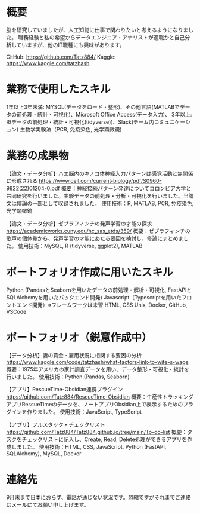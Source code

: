 # 概要

脳を研究していましたが、人工知能に仕事で関わりたいと考えるようになりました。
職務経験と私の希望からデータエンジニア・アナリストが適職かと自己分析していますが、他のIT職種にも興味があります。

GitHub: https://github.com/Tatz884/
Kaggle: https://www.kaggle.com/tatzhash


# 業務で使用したスキル

1年以上3年未満:
MYSQL(データをロード・整形)、その他言語(MATLABでデータの前処理・統計・可視化)、Microsoft Office Access(データ入力)、
3年以上:
R(データの前処理・統計・可視化(tidyverse))、Slack(チーム内コミュニケーション)
生物学実験法（PCR, 免疫染色, 光学顕微鏡)


# 業務の成果物

【論文・データ分析】ハエ脳内のキノコ体神経入力パターンは感覚活動と無関係に形成される
https://www.cell.com/current-biology/pdf/S0960-9822(22)01204-0.pdf
概要：神経接続パターン発達についてコロンビア大学と共同研究を行いました。実験データの前処理・分析・可視化を行いました。当論文は博論の一部として収録されました。
使用技術：R, MATLAB, PCR, 免疫染色, 光学顕微鏡

【論文・データ分析】ゼブラフィンチの発声学習の才能の探求
https://academicworks.cuny.edu/hc_sas_etds/359/
概要：ゼブラフィンチの歌声の個体差から、発声学習の才能にあたる要因を検討し、修論にまとめました。
使用技術：MySQL, R (tidyverse, ggplot2), MATLAB


# ポートフォリオ作成に用いたスキル

Python (PandasとSeabornを用いたデータの前処理・解析・可視化, FastAPIとSQLAlchemyを用いたバックエンド開発)
Javascript（Typescriptを用いたフロントエンド開発）※フレームワークは未習
HTML, CSS
Unix, Docker, GitHub, VSCode


# ポートフォリオ（鋭意作成中）

【データ分析】妻の賃金・雇用状況に相関する要因の分析
https://www.kaggle.com/code/tatzhash/what-factors-link-to-wife-s-wage
概要：1975年アメリカの家計調査データを用い、データ整形・可視化・統計を行いました。
使用技術：Python (Pandas, Seaborn)

【アプリ】RescueTime-Obsidian連携プラグイン
https://github.com/Tatz884/RescueTime-Obsidian
概要：生産性トラッキングアプリRescueTimeのデータを、ノートアプリObsidian上で表示するためのプラグインを作りました。
使用技術：JavaScript, TypeScript

【アプリ】フルスタック・チェックリスト
https://github.com/Tatz884/Tatz884.github.io/tree/main/To-do-list
概要：タスクをチェックリストに記入し、Create, Read, Delete処理ができるアプリを作成しました。
使用技術：HTML, CSS, JavaScript, Python (FastAPI, SQLAlchemy), MySQL, Docker


# 連絡先

9月末まで日本におらず、電話が通じない状況です。恐縮ですがそれまでご連絡はメールにてお願い申し上げます。
